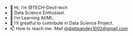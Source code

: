 - 👋 Hi, I’m @TECH-Devil-tech
- 👀 Data Science Enthusiast.
- 🌱 I’m Learning AI/ML. 
- 💞️ I’ll greatful to contribute in Data Science Project.
- 📫 How to reach me- Mail @diptipandey1002@gmail.com

<!---
TECH-Devil-tech/TECH-Devil-tech is a ✨ special ✨ repository because its `README.md` (this file) appears on your GitHub profile.
You can click the Preview link to take a look at your changes.
--->
